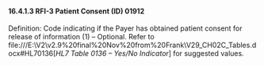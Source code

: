 #### 16.4.1.3 RFI-3 Patient Consent (ID) 01912

Definition: Code indicating if the Payer has obtained patient consent for release of information (1) – Optional. Refer to file:///E:\V2\v2.9%20final%20Nov%20from%20Frank\V29_CH02C_Tables.docx#HL70136[_HL7 Table 0136 – Yes/No Indicator_] for suggested values.
